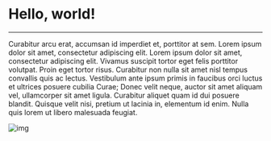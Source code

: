 # Hello, world!

---

Curabitur arcu erat, accumsan id imperdiet et, porttitor at sem. Lorem ipsum dolor sit amet, consectetur adipiscing elit. Lorem ipsum dolor sit amet, consectetur adipiscing elit. 
Vivamus suscipit tortor eget felis porttitor volutpat. Proin eget tortor risus. Curabitur non nulla sit amet nisl tempus convallis quis ac lectus. 
Vestibulum ante ipsum primis in faucibus orci luctus et ultrices posuere cubilia Curae; 
Donec velit neque, auctor sit amet aliquam vel, ullamcorper sit amet ligula. Curabitur aliquet quam id dui posuere blandit. 
Quisque velit nisi, pretium ut lacinia in, elementum id enim. Nulla quis lorem ut libero malesuada feugiat.

![img](https://i.imgur.com/Uk4wjSu.png)

